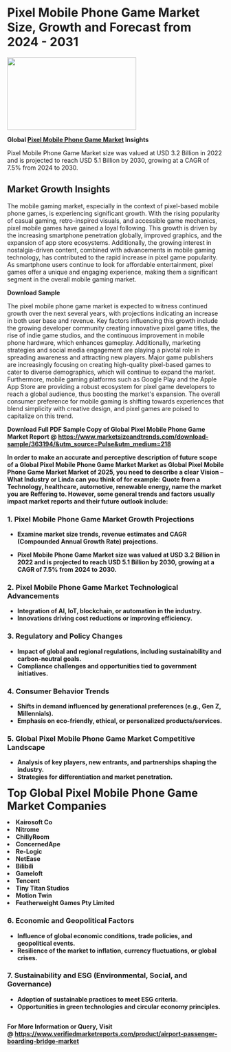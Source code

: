 <H1>Pixel Mobile Phone Game Market Size, Growth and Forecast from 2024 - 2031</H1><img class="aligncenter size-medium wp-image-584254" src="https://thirdeyenews.in/wp-content/uploads/2024/09/Global-Market-Research-300x168.jpeg" alt="" width="300" height="168" /><p><strong>Global&nbsp;<a href="https://www.marketsizeandtrends.com/download-sample/363194/&amp;utm_source=Pulse&amp;utm_medium=218">Pixel Mobile Phone Game Market</a> Insights</strong></p><p>Pixel Mobile Phone Game Market size was valued at USD 3.2 Billion in 2022 and is projected to reach USD 5.1 Billion by 2030, growing at a CAGR of 7.5% from 2024 to 2030.</p><p><h2>Market Growth Insights</h2> <p>The mobile gaming market, especially in the context of pixel-based mobile phone games, is experiencing significant growth. With the rising popularity of casual gaming, retro-inspired visuals, and accessible game mechanics, pixel mobile games have gained a loyal following. This growth is driven by the increasing smartphone penetration globally, improved graphics, and the expansion of app store ecosystems. Additionally, the growing interest in nostalgia-driven content, combined with advancements in mobile gaming technology, has contributed to the rapid increase in pixel game popularity. As smartphone users continue to look for affordable entertainment, pixel games offer a unique and engaging experience, making them a significant segment in the overall mobile gaming market.</p> <p><strong>Download Sample</strong></p> <p>The pixel mobile phone game market is expected to witness continued growth over the next several years, with projections indicating an increase in both user base and revenue. Key factors influencing this growth include the growing developer community creating innovative pixel game titles, the rise of indie game studios, and the continuous improvement in mobile phone hardware, which enhances gameplay. Additionally, marketing strategies and social media engagement are playing a pivotal role in spreading awareness and attracting new players. Major game publishers are increasingly focusing on creating high-quality pixel-based games to cater to diverse demographics, which will continue to expand the market. Furthermore, mobile gaming platforms such as Google Play and the Apple App Store are providing a robust ecosystem for pixel game developers to reach a global audience, thus boosting the market's expansion. The overall consumer preference for mobile gaming is shifting towards experiences that blend simplicity with creative design, and pixel games are poised to capitalize on this trend.</p> <p><strong></p><p><span class=""><strong>Download Full PDF Sample Copy of Global Pixel Mobile Phone Game Market Report</strong> @ <a href="https://www.marketsizeandtrends.com/download-sample/363194/&amp;utm_source=Pulse&amp;utm_medium=218" target="_blank">https://www.marketsizeandtrends.com/download-sample/363194/&amp;utm_source=Pulse&amp;utm_medium=218</a></span></p><p>In order to make an accurate and perceptive description of future scope of a Global&nbsp;Pixel Mobile Phone Game Market Market as Global&nbsp;Pixel Mobile Phone Game Market Market of 2025, you need to describe a clear Vision &ndash; What Industry or Linda can you think of for example: Quote from a Technology, healthcare, automotive, renewable energy, name the market you are Reffering to. However, some general trends and factors usually impact market reports and their future outlook include:</p><h3>1.&nbsp;<strong>Pixel Mobile Phone Game Market Growth Projections</strong></h3><ul><li>Examine market size trends, revenue estimates and CAGR (Compounded Annual Growth Rate) projections.</li><li><p>Pixel Mobile Phone Game Market size was valued at USD 3.2 Billion in 2022 and is projected to reach USD 5.1 Billion by 2030, growing at a CAGR of 7.5% from 2024 to 2030.</p></li></ul><h3>2.&nbsp;<strong>Pixel Mobile Phone Game Market Technological Advancements</strong></h3><ul><li>Integration of AI, IoT, blockchain, or automation in the industry.</li><li>Innovations driving cost reductions or improving efficiency.</li></ul><h3>3.&nbsp;<strong>Regulatory and Policy Changes</strong></h3><ul><li>Impact of global and regional regulations, including sustainability and carbon-neutral goals.</li><li>Compliance challenges and opportunities tied to government initiatives.</li></ul><h3>4.&nbsp;<strong>Consumer Behavior Trends</strong></h3><ul><li>Shifts in demand influenced by generational preferences (e.g., Gen Z, Millennials).</li><li>Emphasis on eco-friendly, ethical, or personalized products/services.</li></ul><h3>5.&nbsp;<strong>Global Pixel Mobile Phone Game Market Competitive Landscape</strong></h3><ul><li>Analysis of key players, new entrants, and partnerships shaping the industry.</li><li>Strategies for differentiation and market penetration.</li></ul><p data-pm-slice="1 1 []"><span style="color: inherit; font-family: inherit; font-size: 25px;">Top Global Pixel Mobile Phone Game Market Companies</span></p><div class="" data-test-id=""><p><li>Kairosoft Co</li><li> Nitrome</li><li> ChillyRoom</li><li> ConcernedApe</li><li> Re-Logic</li><li> NetEase</li><li> Bilibili</li><li> Gameloft</li><li> Tencent</li><li> Tiny Titan Studios</li><li> Motion Twin</li><li> Featherweight Games Pty Limited</li></p></div><h3>6.&nbsp;<strong>Economic and Geopolitical Factors</strong></h3><ul><li>Influence of global economic conditions, trade policies, and geopolitical events.</li><li>Resilience of the market to inflation, currency fluctuations, or global crises.</li></ul><h3>7.&nbsp;<strong>Sustainability and ESG (Environmental, Social, and Governance)</strong></h3><ul><li>Adoption of sustainable practices to meet ESG criteria.</li><li>Opportunities in green technologies and circular economy principles.</li></ul><h2><strong style="font-size: 14px;">For More Information or Query, Visit @&nbsp;</strong><a style="background-color: #ffffff; font-size: 14px;" href="https://www.marketsizeandtrends.com/report/pixel-mobile-phone-game-market/" target="_blank">https://www.verifiedmarketreports.com/product/airport-passenger-boarding-bridge-market</a></h2>

